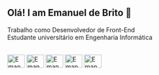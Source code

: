 ## Olá! I am Emanuel de Brito 👋

Trabalho como Desenvolvedor de Front-End
<br>Estudante universitário em Engenharia Informática

<div style="display: inline_block"><br>
<img align="center" alt="Emanuel.jv" height="30" width="40" src="https://cdn.jsdelivr.net/gh/devicons/devicon@latest/icons/javascript/javascript-original.svg" /> 
<img align="center" alt="Emanuel.jv" height="30" width="40" src="https://cdn.jsdelivr.net/gh/devicons/devicon@latest/icons/html5/html5-original.svg" />
<img align="center" alt="Emanuel.jv" height="30" width="40" src="https://cdn.jsdelivr.net/gh/devicons/devicon@latest/icons/css3/css3-original.svg" /> 
<img align="center" alt="Emanuel.jv" height="30" width="40" src="https://cdn.jsdelivr.net/gh/devicons/devicon@latest/icons/photoshop/photoshop-original.svg" /> 
<img align="center" alt="Emanuel.jv" height="30" width="40" src="https://cdn.jsdelivr.net/gh/devicons/devicon@latest/icons/react/react-original.svg" />  

</div>
